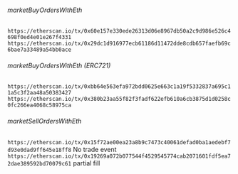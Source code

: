 
###### marketBuyOrdersWithEth
`https://etherscan.io/tx/0x60e157e330ede26313d06e8967db50a2c9d986e526c4698f0ed4e01e267f4331`
`https://etherscan.io/tx/0x29dc1d916977ecb61186d11472dde8cdb657faefb69c6bae7a33489a54bb0ace`

###### marketBuyOrdersWithEth (ERC721)
`https://etherscan.io/tx/0xbb64e563efa972bdd0625e663c1a19f5332837a695c11a5c3f2aa48a50383427`
`https://etherscan.io/tx/0x380b23aa55f82f3fadf622efb610a6cb3875d1d0258c0fc266ea4068c58975ca`

###### marketSellOrdersWithEth
`https://etherscan.io/tx/0x15f72ae00ea23a8b9c7473c40061defad0ba1aedebf7d93e0dad9ff645e18ff8` No trade event
`https://etherscan.io/tx/0x19269a072b077544f4529545774cab2071601fdf5ea72dae389592bd70079c61` partial fill
